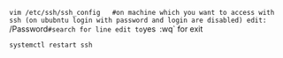 `vim /etc/ssh/ssh_config  
#on machine which you want to access with ssh (on ububntu login with password and login are disabled)
edit:
`/Password`
#search for line
edit to `yes`
`:wq`
for exit

`systemctl restart ssh`